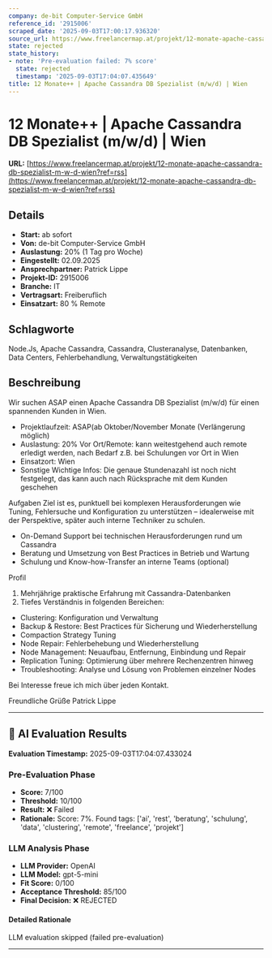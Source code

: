 ```yaml
---
company: de-bit Computer-Service GmbH
reference_id: '2915006'
scraped_date: '2025-09-03T17:00:17.936320'
source_url: https://www.freelancermap.at/projekt/12-monate-apache-cassandra-db-spezialist-m-w-d-wien?ref=rss
state: rejected
state_history:
- note: 'Pre-evaluation failed: 7% score'
  state: rejected
  timestamp: '2025-09-03T17:04:07.435649'
title: 12 Monate++ | Apache Cassandra DB Spezialist (m/w/d) | Wien
---
```



# 12 Monate++ | Apache Cassandra DB Spezialist (m/w/d) | Wien
**URL:** [https://www.freelancermap.at/projekt/12-monate-apache-cassandra-db-spezialist-m-w-d-wien?ref=rss](https://www.freelancermap.at/projekt/12-monate-apache-cassandra-db-spezialist-m-w-d-wien?ref=rss)
## Details
- **Start:** ab sofort
- **Von:** de-bit Computer-Service GmbH
- **Auslastung:** 20% (1 Tag pro Woche)
- **Eingestellt:** 02.09.2025
- **Ansprechpartner:** Patrick Lippe
- **Projekt-ID:** 2915006
- **Branche:** IT
- **Vertragsart:** Freiberuflich
- **Einsatzart:** 80
                                                % Remote

## Schlagworte
Node.Js, Apache Cassandra, Cassandra, Clusteranalyse, Datenbanken, Data Centers, Fehlerbehandlung, Verwaltungstätigkeiten

## Beschreibung
Wir suchen ASAP einen Apache Cassandra DB Spezialist (m/w/d) für einen spannenden Kunden in Wien.

- Projektlaufzeit: ASAP(ab Oktober/November Monate (Verlängerung möglich)
- Auslastung: 20%
Vor Ort/Remote: kann weitestgehend auch remote erledigt werden, nach Bedarf z.B. bei Schulungen vor Ort in Wien
- Einsatzort: Wien
- Sonstige Wichtige Infos: Die genaue Stundenazahl ist noch nicht festgelegt, das kann auch nach Rücksprache mit dem Kunden geschehen

Aufgaben
Ziel ist es, punktuell bei komplexen Herausforderungen wie Tuning, Fehlersuche und Konfiguration zu unterstützen – idealerweise mit der Perspektive, später auch interne Techniker zu schulen.

- On-Demand Support bei technischen Herausforderungen rund um Cassandra
- Beratung und Umsetzung von Best Practices in Betrieb und Wartung
- Schulung und Know-how-Transfer an interne Teams (optional)

Profil
1. Mehrjährige praktische Erfahrung mit Cassandra-Datenbanken
2. Tiefes Verständnis in folgenden Bereichen:
- Clustering: Konfiguration und Verwaltung
- Backup & Restore: Best Practices für Sicherung und Wiederherstellung
- Compaction Strategy Tuning
- Node Repair: Fehlerbehebung und Wiederherstellung
- Node Management: Neuaufbau, Entfernung, Einbindung und Repair
- Replication Tuning: Optimierung über mehrere Rechenzentren hinweg
- Troubleshooting: Analyse und Lösung von Problemen einzelner Nodes

Bei Interesse freue ich mich über jeden Kontakt.

Freundliche Grüße
Patrick Lippe

---

## 🤖 AI Evaluation Results

**Evaluation Timestamp:** 2025-09-03T17:04:07.433024

### Pre-Evaluation Phase
- **Score:** 7/100
- **Threshold:** 10/100
- **Result:** ❌ Failed
- **Rationale:** Score: 7%. Found tags: ['ai', 'rest', 'beratung', 'schulung', 'data', 'clustering', 'remote', 'freelance', 'projekt']

### LLM Analysis Phase
- **LLM Provider:** OpenAI
- **LLM Model:** gpt-5-mini
- **Fit Score:** 0/100
- **Acceptance Threshold:** 85/100
- **Final Decision:** ❌ REJECTED

#### Detailed Rationale
LLM evaluation skipped (failed pre-evaluation)

---
